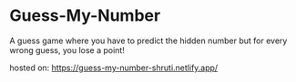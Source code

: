 # Guess-My-Number
A guess game where you have to predict the hidden number but for every wrong guess, you lose a point!

hosted on: https://guess-my-number-shruti.netlify.app/

